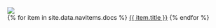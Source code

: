 <div class="nav">
    <div class="nav-left">
        <a href="#">
            <div class="home-button">
                <img src="/huisstijlgids/assets/img/WitTP_crop.png" class="img-fluid">
            </div>
        </a>
    </div>
    <div class="nav-right">
    {% for item in site.data.navitems.docs %}
      <a class="{% if item.url == page.url %}active{% endif %}" href="{{ item.url }}">{{ item.title }}</a>
   {% endfor %}
        <!-- <a href="/huisstijlgids">Home</a>
        <a href="/huisstijlgids/logo">Logo</a>
        <a href="/huisstijlgids/typo">Typografie</a>
        <a href="/huisstijlgids/icons">Icons</a>
        <a href="/huisstijlgids/colors">Kleuren</a>
        <a href="/huisstijlgids/print">Print</a>
        <a href="/huisstijlgids/digital">Digitaal</a> -->
    </div>
</div>

